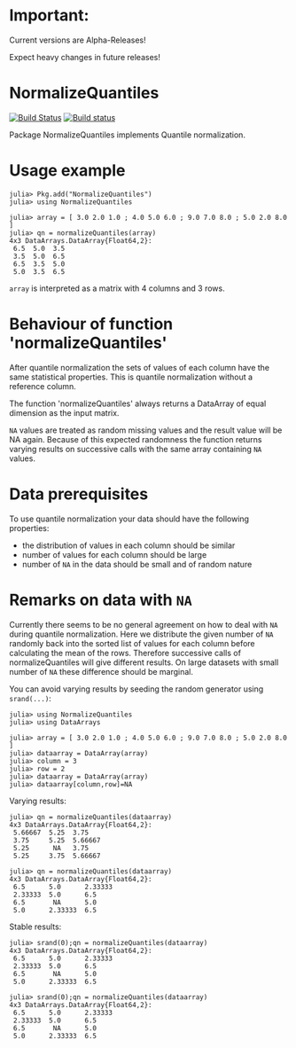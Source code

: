 
# Important:

Current versions are Alpha-Releases!

Expect heavy changes in future releases!

# NormalizeQuantiles

[![Build Status](https://travis-ci.org/oheil/NormalizeQuantiles.jl.svg?branch=master)](https://travis-ci.org/oheil/NormalizeQuantiles.jl)
[![Build status](https://ci.appveyor.com/api/projects/status/24mlc8g1x65a57h7?svg=true)](https://ci.appveyor.com/project/oheil/normalizequantiles-jl)

Package NormalizeQuantiles implements Quantile normalization.

# Usage example

	julia> Pkg.add("NormalizeQuantiles")
	julia> using NormalizeQuantiles
	
	julia> array = [ 3.0 2.0 1.0 ; 4.0 5.0 6.0 ; 9.0 7.0 8.0 ; 5.0 2.0 8.0 ]
	julia> qn = normalizeQuantiles(array)
	4x3 DataArrays.DataArray{Float64,2}:
	 6.5  5.0  3.5
	 3.5  5.0  6.5
	 6.5  3.5  5.0
	 5.0  3.5  6.5

`array` is interpreted as a matrix with 4 columns and 3 rows.
	 
# Behaviour of function 'normalizeQuantiles'

After quantile normalization the sets of values of each column have the same statistical properties.
This is quantile normalization without a reference column.

The function 'normalizeQuantiles' always returns a DataArray of equal dimension as the input matrix.

`NA` values are treated as random missing values and the result value will be NA again. Because of this expected randomness the function returns varying results on successive calls with the same array containing `NA` values. 
	
# Data prerequisites

To use quantile normalization your data should have the following properties:

* the distribution of values in each column should be similar
* number of values for each column should be large
* number of `NA` in the data should be small and of random nature

# Remarks on data with `NA`

Currently there seems to be no general agreement on how to deal with `NA` during quantile normalization. Here we distribute the given number of `NA` randomly back into the sorted list of values for each column before calculating
the mean of the rows. Therefore successive calls of normalizeQuantiles will give different results. On large datasets with small number of `NA` these difference should be marginal.

You can avoid varying results by seeding the random generator using `srand(...)`:

	julia> using NormalizeQuantiles
	julia> using DataArrays
	
	julia> array = [ 3.0 2.0 1.0 ; 4.0 5.0 6.0 ; 9.0 7.0 8.0 ; 5.0 2.0 8.0 ]
	julia> dataarray = DataArray(array)
	julia> column = 3
	julia> row = 2
	julia> dataarray = DataArray(array)
	julia> dataarray[column,row]=NA

Varying results:

	julia> qn = normalizeQuantiles(dataarray)
	4x3 DataArrays.DataArray{Float64,2}:
	 5.66667  5.25  3.75
	 3.75     5.25  5.66667
	 5.25      NA   3.75
	 5.25     3.75  5.66667

	julia> qn = normalizeQuantiles(dataarray)
	4x3 DataArrays.DataArray{Float64,2}:
	 6.5      5.0      2.33333
	 2.33333  5.0      6.5
	 6.5       NA      5.0
	 5.0      2.33333  6.5

Stable results:
	 
	julia> srand(0);qn = normalizeQuantiles(dataarray)
	4x3 DataArrays.DataArray{Float64,2}:
	 6.5      5.0      2.33333
	 2.33333  5.0      6.5
	 6.5       NA      5.0
	 5.0      2.33333  6.5

	julia> srand(0);qn = normalizeQuantiles(dataarray)
	4x3 DataArrays.DataArray{Float64,2}:
	 6.5      5.0      2.33333
	 2.33333  5.0      6.5
	 6.5       NA      5.0
	 5.0      2.33333  6.5




